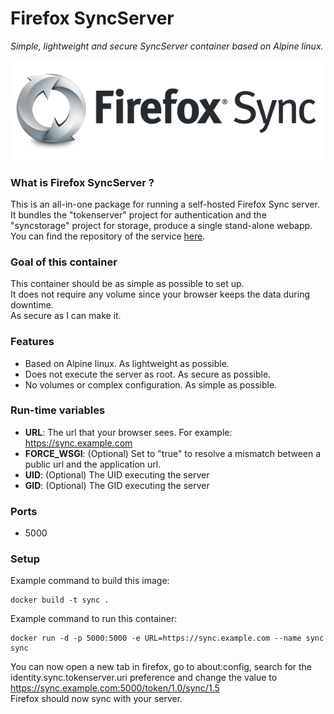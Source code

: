 Firefox SyncServer
==================
*Simple, lightweight and secure SyncServer container based on Alpine linux.*

![firefox syncserver](sync.png)

### What is Firefox SyncServer ?
This is an all-in-one package for running a self-hosted Firefox Sync server. It bundles the "tokenserver" project for authentication and the "syncstorage" project for storage, produce a single stand-alone webapp.  
You can find the repository of the service [here](https://github.com/mozilla-services/syncserver).  

### Goal of this container
This container should be as simple as possible to set up.  
It does not require any volume since your browser keeps the data during downtime.  
As secure as I can make it.  

### Features
- Based on Alpine linux. As lightweight as possible.
- Does not execute the server as root. As secure as possible.
- No volumes or complex configuration. As simple as possible.

### Run-time variables
- **URL**: The url that your browser sees. For example: https://sync.example.com
- **FORCE_WSGI**: (Optional) Set to "true" to resolve a mismatch between a public url and the application url.
- **UID**: (Optional) The UID executing the server
- **GID**: (Optional) The GID executing the server

### Ports
- 5000

### Setup
Example command to build this image:
```
docker build -t sync .
```
Example command to run this container:
```
docker run -d -p 5000:5000 -e URL=https://sync.example.com --name sync sync
```
You can now open a new tab in firefox, go to about:config, search for the identity.sync.tokenserver.uri preference and change the value to https://sync.example.com:5000/token/1.0/sync/1.5  
Firefox should now sync with your server.

